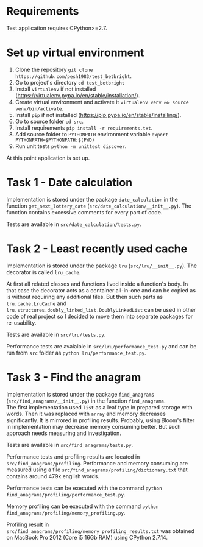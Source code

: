 # Requirements
Test application requires CPython>=2.7.

# Set up virtual environment
1. Clone the repository `git clone https://github.com/pesh1983/test_betbright`.
2. Go to project's directory `cd test_betbright`
3. Install `virtualenv` if not installed (https://virtualenv.pypa.io/en/stable/installation/). 
4. Create virtual environment and activate it `virtualenv venv && source venv/bin/activate`.
5. Install `pip` if not installed (https://pip.pypa.io/en/stable/installing/).
6. Go to source folder `cd src`.
7. Install requirements `pip install -r requirements.txt`.
8. Add source folder to `PYTHONPATH` environment variable `export PYTHONPATH=$PYTHONPATH:$(PWD)`
9. Run unit tests `python -m unittest discover`.

At this point application is set up.

# Task 1 - Date calculation
Implementation is stored under the package `date_calculation` in the function `get_next_lottery_date` (`src/date_calculation/__init__.py`). The function contains excessive comments for every part of code.

Tests are available in `src/date_calculation/tests.py`.

# Task 2 - Least recently used cache
Implementation is stored under the package `lru` (`src/lru/__init__.py`). The decorator is called `lru_cache`.

At first all related classes and functions lived inside a function's body. In that case the decorator acts as a container all-in-one and can be copied as is without requiring any additional files. But then such parts as `lru.cache.LruCache` and `lru.structures.doubly_linked_list.DoublyLinkedList` can be used in other code of real project so I decided to move them into separate packages for re-usability.

Tests are available in `src/lru/tests.py`.

Performance tests are avaialble in `src/lru/performance_test.py` and can be run from `src` folder as `python lru/performance_test.py`.

# Task 3 - Find the anagram
Implementation is stored under the package `find_anagrams` (`src/find_anagrams/__init__.py`) in the function `find_anagrams`.  
The first implementation used `list` as a leaf type in prepared storage with words. Then it was replaced with `array` and memory decreases significantly. It is mirrored in profiling results. Probably, using Bloom's filter in implementation may decrease memory consuming better. But such approach needs measuring and investigation.

Tests are available in `src/find_anagrams/tests.py`.

Performance tests and profiling results are located in `src/find_anagrams/profiling`. Performance and memory consuming are measured using a file `src/find_anagrams/profiling/dictionary.txt` that contains around 479k english words.
  
Performance tests can be executed with the command `python find_anagrams/profiling/performance_test.py`.

Memory profiling can be executed with the command `python find_anagrams/profiling/memory_profiling.py`.

Profiling result in `src/find_anagrams/profiling/memory_profiling_results.txt` was obtained on MacBook Pro  2012 (Core i5 16Gb RAM) using CPython 2.7.14.
